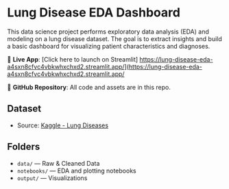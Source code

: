 
# Lung Disease EDA Dashboard

This data science project performs exploratory data analysis (EDA) and modeling on a lung disease dataset. The goal is to extract insights and build a basic dashboard for visualizing patient characteristics and diagnoses.

🚀 **Live App**: [Click here to launch on Streamlit] https://lung-disease-eda-a4sxn8cfvc4vbkwhxchxd2.streamlit.app/](https://lung-disease-eda-a4sxn8cfvc4vbkwhxchxd2.streamlit.app/

📂 **GitHub Repository**: All code and assets are in this repo.

## Dataset 

- Source: [Kaggle - Lung Diseases](https://www.kaggle.com/datasets/samikshadalvi/lungs-diseases-dataset/data)

## Folders

- `data/` — Raw & Cleaned Data
- `notebooks/` — EDA and plotting notebooks
- `output/` — Visualizations


